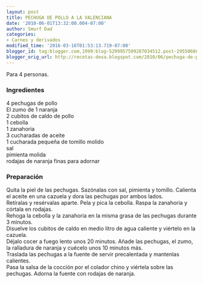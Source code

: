 ```yaml
---
layout: post
title: PECHUGA DE POLLO A LA VALENCIANA
date: '2010-06-01T13:32:00.004-07:00'
author: Smurf Dad
categories:
- Carnes y derivados
modified_time: '2016-03-16T01:53:13.719-07:00'
blogger_id: tag:blogger.com,1999:blog-5299957599287034512.post-295506668970118346
blogger_orig_url: http://recetas-desa.blogspot.com/2010/06/pechuga-de-pollo-la-valenciana.html
---
```


Para 4 personas.<br /><h3>Ingredientes</h3>4 pechugas de pollo<br />El zumo de 1 naranja<br />2 cubitos de caldo de pollo<br />1 cebolla<br />1 zanahoria<br />3 cucharadas de aceite<br />1 cucharada pequeña de tomillo molido<br />sal<br />pimienta molida<br />rodajas de naranja finas para adornar<br /><h3>Preparación</h3>Quita la piel de las pechugas. Sazónalas con sal, pimienta y tomillo. Calienta el aceite en una cazuela y dora las pechugas por ambos lados.<br />Retíralas y resérvalas aparte. Pela y pica la cebolla. Raspa la zanahoria y córtala en rodajas.<br />Rehoga la cebolla y la zanahoria en la misma grasa de las pechugas durante 3 minutos.<br />Disuelve los cubitos de caldo en medio litro de agua caliente y viértelo en la cazuela.<br />Déjalo cocer a fuego lento unos 20 minutos. Añade las pechugas, el zumo, la ralladura de naranja y cuécelo unos 10 minutos más.<br />Traslada las pechugas a la fuente de servir precalentada y mantenlas calientes.<br />Pasa la salsa de la cocción por el colador chino y viértela sobre las pechugas. Adorna la fuente con rodajas de naranja.